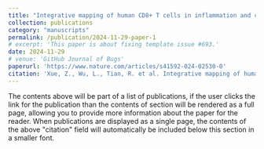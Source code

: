 ```yaml
---
title: "Integrative mapping of human CD8+ T cells in inflammation and cancer"
collection: publications
category: "manuscripts"
permalink: /publication/2024-11-29-paper-1
# excerpt: 'This paper is about fixing template issue #693.'
date: 2024-11-29
# venue: 'GitHub Journal of Bugs'
paperurl: 'https://www.nature.com/articles/s41592-024-02530-0'
citation: 'Xue, Z., Wu, L., Tian, R. et al. Integrative mapping of human CD8+ T cells in inflammation and cancer. Nat Methods 22, 435–445 (2025). https://doi.org/10.1038/s41592-024-02530-0'
---
```


The contents above will be part of a list of publications, if the user clicks the link for the publication than the contents of section will be rendered as a full page, allowing you to provide more information about the paper for the reader. When publications are displayed as a single page, the contents of the above "citation" field will automatically be included below this section in a smaller font.

